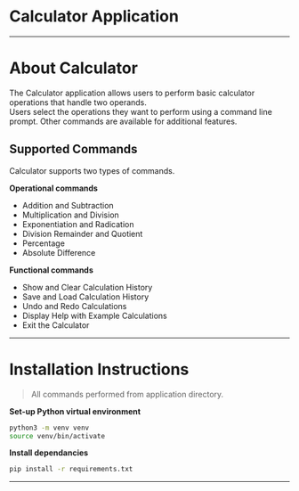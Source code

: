 # Calculator Application

---

# About Calculator

The Calculator application allows users to perform basic calculator operations that handle two operands.  
Users select the operations they want to perform using a command line prompt.  Other commands are available for additional features.  

## Supported Commands

Calculator supports two types of commands.

**Operational commands**
- Addition and Subtraction
- Multiplication and Division
- Exponentiation and Radication
- Division Remainder and Quotient
- Percentage
- Absolute Difference

**Functional commands**
- Show and Clear Calculation History
- Save and Load Calculation History
- Undo and Redo Calculations
- Display Help with Example Calculations
- Exit the Calculator

---

# Installation Instructions

> All commands performed from application directory.

**Set-up Python virtual environment**

```bash
python3 -m venv venv
source venv/bin/activate
```

**Install dependancies**

```bash
pip install -r requirements.txt
```

---

